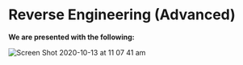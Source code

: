 # Reverse Engineering (Advanced) 

**We are presented with the following:**

![Screen Shot 2020-10-13 at 11 07 41 am](https://user-images.githubusercontent.com/45506405/95810766-55999d80-0d44-11eb-83b0-91982b4d0973.png)




